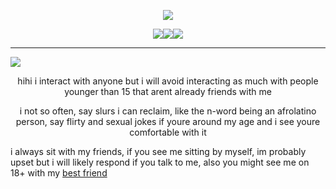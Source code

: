 <p align="center">
  <img src="https://files.catbox.moe/njiu3f.png" /></p>

   <p align="center">
  <img src="https://files.catbox.moe/ccmf8y.webp"/><img src="https://files.catbox.moe/ql5l3h.webp"/><img src="https://files.catbox.moe/hove47.webp"/></p>

---
   
   ![](https://komarev.com/ghpvc/?username=Acceptmylove&color=red)


 <p align="center">     
  hihi i interact with anyone but i will avoid interacting as much with people younger than 15 that arent already friends with me

 <p align="center">    i not so often, say slurs i can reclaim, like the n-word being an afrolatino person, say flirty and sexual jokes if youre around my age and i see youre comfortable with it

   i always sit with my friends, if you see me sitting by myself, im probably upset but i will likely respond if you talk to me, also you might see me on 18+ with my [best friend](https://1-29-22.carrd.co/) 
